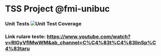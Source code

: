 # TSS Project @fmi-unibuc

###  Unit Tests ![Unit Test Coverage](./test/coverage.svg)

### Link rulare teste: https://www.youtube.com/watch?v=RlGyVflMwWM&ab_channel=C%C4%83t%C4%83linSp%C4%83taru